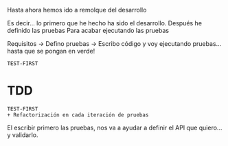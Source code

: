 Hasta ahora hemos ido a remolque del desarrollo

Es decir... lo primero que he hecho ha sido el desarrollo.
Después he definido las pruebas
Para acabar ejecutando las pruebas

Requisitos -> Defino pruebas -> Escribo código y voy ejecutando pruebas... hasta que se pongan en verde!

	TEST-FIRST

# TDD

	TEST-FIRST
	+ Refactorización en cada iteración de pruebas

El escribir primero las pruebas, nos va a ayudar a definir el API que quiero... y validarlo.